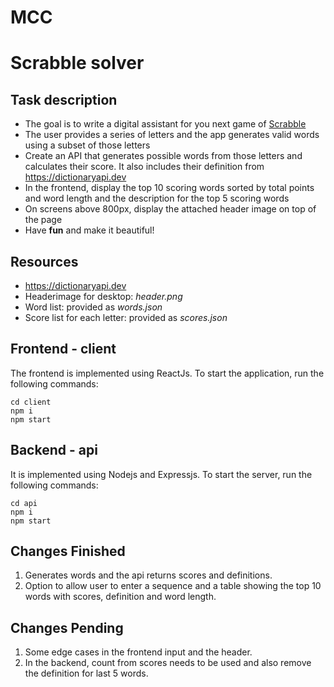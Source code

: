 # MCC

# Scrabble solver

## Task description

- The goal is to write a digital assistant for you next game of [Scrabble](https://en.wikipedia.org/wiki/Scrabble)
- The user provides a series of letters and the app generates valid words using a subset of those letters
- Create an API that generates possible words from those letters and calculates their score. It also includes their definition from https://dictionaryapi.dev
- In the frontend, display the top 10 scoring words sorted by total points and word length and the description for the top 5 scoring words
- On screens above 800px, display the attached header image on top of the page
- Have **fun** and make it beautiful!

## Resources

- https://dictionaryapi.dev
- Headerimage for desktop: _header.png_
- Word list: provided as _words.json_
- Score list for each letter: provided as _scores.json_


## Frontend - client
The frontend is implemented using ReactJs. 
To start the application, run the following commands:
```
cd client
npm i
npm start
```

## Backend - api
It is implemented using Nodejs and Expressjs. 
To start the server, run the following commands:
```
cd api
npm i
npm start
```
## Changes Finished
1. Generates words and the api returns scores and definitions.
2. Option to allow user to enter a sequence and a table showing the top 10 words with scores, definition and word length.

## Changes Pending
1. Some edge cases in the frontend input and the header.
2. In the backend, count from scores needs to be used and also remove the definition for last 5 words.
